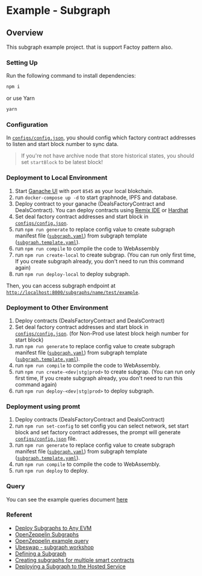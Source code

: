 # Example - Subgraph

## Overview

This subgraph example project. that is support Factoy pattern also.

### Setting Up

Run the following command to install dependencies:

```bash
npm i
```

or use Yarn

```bash
yarn
```

### Configuration

In [`configs/config.json`](config/config.json), you should config which factory contract addresses to listen and start block number to sync data.

> If you're not have archive node that store historical states, you should set `startBlock` to be latest block!

### Deployment to Local Environment

1. Start [Ganache UI](https://trufflesuite.com/ganache/) with port `8545` as your local blokchain.
2. run `docker-compose up -d` to start graphnode, IPFS and database.
3. Deploy contract to your ganache (DealsFactoryContract and DealsContract). You can deploy contracts using [Remix IDE](https://remix.ethereum.org/) or [Hardhat](https://hardhat.org/)
4. Set deal factory contract addresses and start block in [`configs/config.json`](config/config.json).
5. run `npm run generate` to replace config value to create subgraph manifest file ([`subgraph.yaml`](subgraph.yaml)) from subgraph template ([`subgraph.template.yaml`](src/subgraph.template.yaml)).
6. run `npm run compile` to compile the code to WebAssembly
7. run `npm run create-local` to create subgrap. (You can run only first time, If you create subgraph already, you don't need to run this command again)
8. run `npm run deploy-local` to deploy subgraph.

Then, you can access subgraph endpoint at [`http://localhost:8000/subgraphs/name/test/example`](http://localhost:8000/subgraphs/name/test/example).

### Deployment to Other Environment

1. Deploy contracts (DealsFactoryContract and DealsContract)
2. Set deal factory contract addresses and start block in [`configs/config.json`](config/config.json). (for Non-Prod use latest block heigh number for start block)
3. run `npm run generate` to replace config value to create subgraph manifest file ([`subgraph.yaml`](subgraph.yaml)) from subgraph template ([`subgraph.template.yaml`](src/subgraph.template.yaml)).
4. run `npm run compile` to compile the code to WebAssembly.
5. run `npm run create-<dev|stg|prod>` to create subgrap. (You can run only first time, If you create subgraph already, you don't need to run this command again)
6. run `npm run deploy-<dev|stg|prod>` to deploy subgraph.

### Deployment using promt

1. Deploy contracts (DealsFactoryContract and DealsContract)
2. run `npm run set-config` to set config you can select network, set start block and set factory contract addresses, the prompt will generate [`configs/config.json`](config/config.json) file.
3. run `npm run generate` to replace config value to create subgraph manifest file ([`subgraph.yaml`](subgraph.yaml)) from subgraph template ([`subgraph.template.yaml`](src/subgraph.template.yaml)).
4. run `npm run compile` to compile the code to WebAssembly.
5. run `npm run deploy` to deploy.

### Query

You can see the example queries document [here](docs/queries.md)

### Referent

- [Deploy Subgraphs to Any EVM](https://medium.com/coinmonks/deploy-subgraphs-to-any-evm-aaaccc3559f)
- [OpenZeppelin Subgraphs](https://docs.openzeppelin.com/subgraphs/0.1.x/)
- [OpenZeppelin example query](https://docs.openzeppelin.com/subgraphs/0.1.x/examples/query)
- [Ubeswap - subgraph workshop](https://github.com/dabit3/ubeswap-subgraph-workshop)
- [Defining a Subgraph](https://thegraph.academy/developers/defining-a-subgraph/)
- [Creating subgraphs for multiple smart contracts](https://learn.figment.io/tutorials/creating-subgraphs-for-multiple-smart-contracts)
- [Deploying a Subgraph to the Hosted Service](https://thegraph.com/docs/en/deploying/deploying-a-subgraph-to-hosted/)
